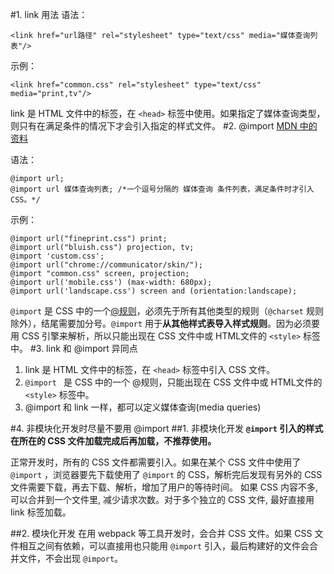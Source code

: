 #1. link 用法
语法：
```
<link href="url路径" rel="stylesheet" type="text/css" media="媒体查询列表"/>
```
示例：
```
<link href="common.css" rel="stylesheet" type="text/css" media="print,tv"/>
```

link 是 HTML 文件中的标签，在 `<head>` 标签中使用。如果指定了媒体查询类型，则只有在满足条件的情况下才会引入指定的样式文件。
#2. @import 
[MDN 中的资料](https://developer.mozilla.org/zh-CN/docs/Web/CSS/@import)

语法：
```
@import url;
@import url 媒体查询列表; /*一个逗号分隔的 媒体查询 条件列表，满足条件时才引入 CSS。*/
```
示例：
```
@import url("fineprint.css") print;
@import url("bluish.css") projection, tv;
@import 'custom.css';
@import url("chrome://communicator/skin/");
@import "common.css" screen, projection;
@import url('mobile.css') (max-width: 680px);
@import url('landscape.css') screen and (orientation:landscape);
```
`@import` 是 CSS 中的一个[@规则](https://developer.mozilla.org/en-US/docs/Web/CSS/At-rule)，必须先于所有其他类型的规则（`@charset` 规则除外），结尾需要加分号。`@import` 用于**从其他样式表导入样式规则**。因为必须要用 CSS 引擎来解析，所以只能出现在 CSS 文件中或 HTML文件的 `<style>` 标签中。
#3. link 和 @import 异同点
1. link 是 HTML 文件中的标签，在 `<head>` 标签中引入 CSS 文件。
2. `@import ` 是 CSS 中的一个 @规则，只能出现在 CSS 文件中或 HTML文件的 `<style>` 标签中。
3. @import 和 link 一样，都可以定义媒体查询(media queries)

#4. 非模块化开发时尽量不要用 @import
##1. 非模块化开发
**`@import` 引入的样式在所在的 CSS 文件加载完成后再加载，不推荐使用。**

正常开发时，所有的 CSS 文件都需要引入。如果在某个 CSS 文件中使用了 `@import` ，浏览器要先下载使用了 `@import` 的 CSS，解析完后发现有另外的 CSS 文件需要下载，再去下载、解析，增加了用户的等待时间。
如果 CSS 内容不多, 可以合并到一个文件里, 减少请求次数。对于多个独立的 CSS 文件, 最好直接用 link 标签加载。

##2. 模块化开发
在用 webpack 等工具开发时，会合并 CSS 文件。如果 CSS 文件相互之间有依赖，可以直接用也只能用 `@import` 引入，最后构建好的文件会合并文件，不会出现 `@import`。